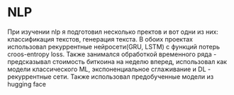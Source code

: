 # NLP
При изучении nlp я подготовил несколько пректов и вот одни из них: классификация текстов, генерация текста. В обоих проектах использовал рекуррентные нейросети(GRU, LSTM) с функций потерь croos-entropy loss. Также занимался обработкой временного ряда - предсказывал стоимость биткоина на неделю вперед, использовал как модели классического ML, экспоненциальное сглаживание и DL - рекуррентные сети. Также использовал предобученные модели из hugging face
